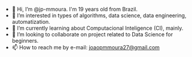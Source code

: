 - 👋 Hi, I’m @jp-mmoura. I'm 19 years old from Brazil. 
- 👀 I’m interested in types of algorithms, data science, data engineering, automatization. 
- 🌱 I’m currently learning about Computacional Inteligence (CI), mainly.
- 💞️ I’m looking to collaborate on project related to Data Science for beginners. 
- 📫 How to reach me by e-mail: joaopmmoura27@gmail.com 

<!---
jp-mmoura/jp-mmoura is a ✨ special ✨ repository because its `README.md` (this file) appears on your GitHub profile.
You can click the Preview link to take a look at your changes.
--->
